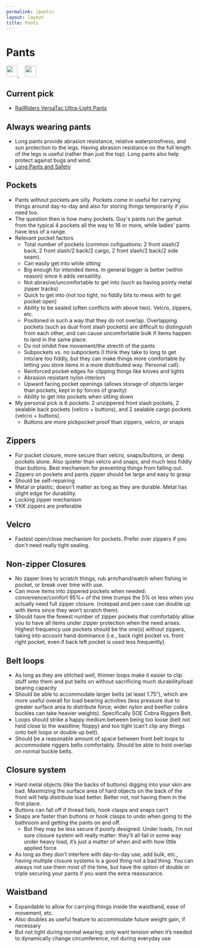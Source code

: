 ```yaml
---
permalink: /pants/
layout: layout
title: Pants
---
```


<div class="center">

   <h1>Pants</h1>
   
   <a href="https://github.com/StevenTammen/steventammen.github.io/edit/master/pages/pants.md" target="_blank">
     <img src="https://steventammen.github.io/assets/images/GitHub.png" height="30" width="30">
   </a> &nbsp; &nbsp;
   
   <a href="http://prose.io/#StevenTammen/steventammen.github.io/edit/master/pages/pants.md" target="_blank">
     <img src="https://steventammen.github.io/assets/images/Prose.png" height="30" width="30">
   </a>
   
</div>

## Current pick

- [RailRiders VersaTac Ultra-Light Pants](https://www.railriders.com/men-versatac-ultra-light-pants-p-994.html?cPath=104_110)


## Always wearing pants

- Long pants provide abrasion resistance, relative waterproofness, and sun protection to the legs. Having abrasion resistance on the full length of the legs is useful (rather than just the top). Long pants also help protect against bugs and wind.
- [Long Pants and Safety](http://www.njmsijif.org/download/safety/Work%20Attire-%20Long%20Pants%20vs.%20Shorts%20S2011-1%20rev.pdf)

## Pockets

- Pants without pockets are silly. Pockets come in useful for carrying things around day-to-day and also for storing things temporarily if you need too.
- The question then is how many pockets. Guy's pants run the gamut from the typical 4 pockets all the way to 16 or more, while ladies' pants have less of a range.
- Relevant pocket factors
   - Total number of pockets (common cofiguations: 2 front slash/2 back, 2 front slash/2 back/2 cargo, 2 front slash/2 back/2 side seam).
   - Can easily get into while sitting
   - Big enough for intended items. In general bigger is better (within reason) since it adds versatility.
   - Not abrasive/uncomfortable to get into (such as having pointy metal zipper tracks)
   - Quick to get into (not too tight, no fiddly bits to mess with to get pocket open)
   - Ability to be sealed (often conflicts with above two). Velcro, zippers, etc.
   - Positoned in such a way that they do not overlap. Overlapping pockets (such as dual front slash pockets) are difficult to distinguish from each other, and can cause uncomfortable bulk if items happen to land in the same place.
   - Do not inhibit free movement/the strecth of the pants
   - Subpockets vs. no subpockets (I think they take to long to get into/are too fiddly, but they can make things more comfortable by letting you store items in a more distributed way. Personal call).
   - Reinforced pocket edges for clipping things like knives and lights
   - Abrasion resistant nylon interiors
   - Upward facing pocket openings (allows storage of objects larger than pockets, kept in by forces of gravity)
   - Ability to get into pockets when sitting down
- My personal pick is 6 pockets: 2 unzippered front slash pockets, 2 sealable back pockets (velcro + buttons), and 2 sealable cargo pockets (velcro + buttons).
   - Buttons are more pickpocket proof than zippers, velcro, or snaps

## Zippers
- For pocket closure, more secure than velcro, snaps/buttons, or deep pockets alone. Also quieter than velcro and snaps, and much less fiddly than buttons. Best mechanism for preventing things from falling out.
- Zippers on pockets and pants zipper should be large and easy to grasp
- Should be self-repairing
- Metal or plastic; doesn't matter as long as they are durable. Metal has slight edge for durability.
- Locking zipper mechanism
- YKK zippers are preferable

## Velcro
- Fastest open/close mechanism for pockets. Prefer over zippers if you don't need really tight sealing.

## Non-zipper Closures
- No zipper lines to scratch things, rub arm/hand/watch when fishing in pocket, or break over time with use.
- Can move items into zippered pockets when needed: convenience/comfort 95%+ of the time trumps the 5% or less when you actually need full zipper closure. (notepad and pen case can double up with items since they won’t scratch them).
- Should have the fewest number of zipper pockets that comfortably allow you to have all items under zipper protection when the need arises. Highest frequency use pockets should be the one(s) without zippers, taking into account hand dominance (i.e., back right pocket vs. front right pocket, even if back left pocket is used less frequently).

## Belt loops
- As long as they are stitched well, thinner loops make it easier to clip stuff onto them and put belts on without sacrificing much durability/load bearing capacity
- Should be able to accommodate larger belts (at least 1.75”), which are more useful overall for load bearing activities (less pressure due to greater surface area to distribute force; wider nylon and beefier cobra buckles can take heavier weights). Specifically SOE Cobra Riggers Belt.
- Loops should strike a happy medium between being too loose (belt not held close to the waistline; floppy) and too tight (can’t clip any things onto belt loops or double up belt).
- Should be a reasonable amount of space between front belt loops to accommodate riggers belts comfortably. Should be able to hold overlap on normal buckle belts.

## Closure system
- Hard metal objects (like the backs of buttons) digging into your skin are bad. Maximizing the surface area of hard objects on the back of the front will help distribute load better. Better not, not having them in the first place.
- Buttons can fall off if thread fails, hook clasps and snaps can’t
- Snaps are faster than buttons or hook clasps to undo when going to the bathroom and getting the pants on and off.
   - But they may be less secure if poorly designed. Under loads, I’m not sure closure system will really matter: they’ll all fail in some way under heavy load, it’s just a matter of when and with how little applied force
- As long as they don’t interfere with day-to-day use, add bulk, etc., having multiple closure systems is a good thing not a bad thing. You can always not use them most of the time, but have the option of double or triple securing your pants if you want the extra reassurance.

## Waistband
- Expandable to allow for carrying things inside the waistband, ease of movement, etc.
- Also doubles as useful feature to accommodate future weight gain, if necessary
- But not tight during normal wearing: only want tension when it’s needed to dynamically change circumference, not during everyday use
